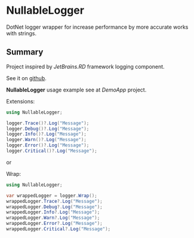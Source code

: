 # NullableLogger
DotNet logger wrapper for increase performance by more accurate works with strings.

## Summary
Project inspired by _JetBrains.RD_ framework logging component. 

See it on [github](https://github.com/JetBrains/rd/tree/master/rd-net/Lifetimes/Diagnostics).

**NullableLogger** usage example see at _DemoApp_ project.

Extensions:

```c#
using NullableLogger;

logger.Trace()?.Log("Message");
logger.Debug()?.Log("Message");
logger.Info()?.Log("Message");
logger.Warn()?.Log("Message");
logger.Error()?.Log("Message");
logger.Critical()?.Log("Message");
```

or 

Wrap:

```c#
using NullableLogger;

var wrappedLogger = logger.Wrap();
wrappedLogger.Trace?.Log("Message");
wrappedLogger.Debug?.Log("Message");
wrappedLogger.Info?.Log("Message");
wrappedLogger.Warn?.Log("Message");
wrappedLogger.Error?.Log("Message");
wrappedLogger.Critical?.Log("Message");
```